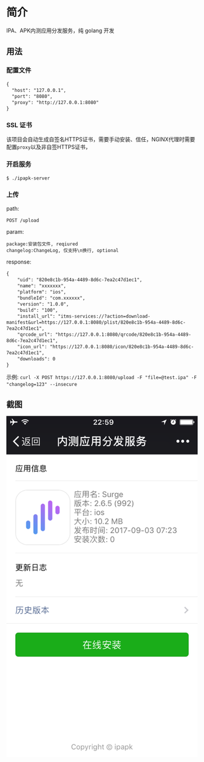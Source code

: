 # 简介
IPA、APK内测应用分发服务，纯 golang 开发

## 用法
### 配置文件
```
{
  "host": "127.0.0.1",
  "port": "8080",
  "proxy": "http://127.0.0.1:8080" 
}
```

### SSL 证书
该项目会自动生成自签名HTTPS证书，需要手动安装、信任，NGINX代理时需要配置`proxy`以及非自签HTTPS证书，

### 开启服务
`$ ./ipapk-server`

### 上传
path:
```
POST /upload
```
param:
```
package:安装包文件, reqiured
changelog:ChangeLog, 仅支持\n换行, optional
```
response:
```
{
    "uid": "820e8c1b-954a-4489-8d6c-7ea2c47d1ec1",
    "name": "xxxxxxx",
    "platform": "ios",
    "bundleId": "com.xxxxxx",
    "version": "1.0.0",
    "build": "100",
    "install_url": "itms-services://?action=download-manifest&url=https://127.0.0.1:8080/plist/820e8c1b-954a-4489-8d6c-7ea2c47d1ec1",
    "qrcode_url": "https://127.0.0.1:8080/qrcode/820e8c1b-954a-4489-8d6c-7ea2c47d1ec1",
    "icon_url": "https://127.0.0.1:8080/icon/820e8c1b-954a-4489-8d6c-7ea2c47d1ec1",
    "downloads": 0
}
```
示例:
`curl -X POST https://127.0.0.1:8080/upload -F "file=@test.ipa" -F "changelog=123" --insecure`

## 截图
![s1](s1.png)

